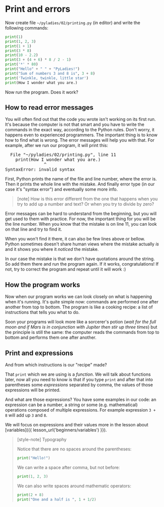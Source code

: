 # Print and errors


Now create file <code>~/pyladies/02/printing.py</code> (in editor)
and write the following commands:


```python
print(1)
print(1, 2, 3)
print(1 + 1)
print(3 * 8)
print(10 - 2.2)
print(3 + (4 + 6) * 8 / 2 - 1)
print('*' * 80)
print("Hello" + " " + "PyLadies!")
print("Sum of numbers 3 and 8 is", 3 + 8)
print('Twinkle, twinkle, little star')
print(How I wonder what you are.)
```

Now run the program. Does it work?

## How to read error messages

You will often find out that the code you wrote isn't working on its first run.
It's because the computer is not that smart and you have to write the commands in the exact way,
according to the Python rules. Don't worry, it happens even to experienced programmers.
The important thing is to know how to find what is wrong. The error messages will help you with
that. For example, after we run our program, it will print this:


<pre>
  File "<span class="plhome">~/pyladies</span>/02/printing.py", line <span class="err-lineno">11</span>
    print(How I wonder what you are.)
               ^
<span class="err-exctype">SyntaxError</span>: invalid syntax
</pre>

First, Python prints the name of the file and <span class="err-lineno">line number</span>,
where the error is.
Then it prints the whole line with the mistake.
And finally <span class="err-exctype">error type</span>
(in our case it's "syntax error") and eventually some more info.

> [note] How is this error different from the one that happens when you
> try to add up a number and text? Or when you try to divide by zero?

Error messages can be hard to understand from the beginning, but
you will get used to them with practice.
For now, the important thing for you will be the line number.
When you know that the mistake is on line <span class="err-lineno">11</span>,
you can look on that line and try to find it.

When you won't find it there, it can also be few lines above or bellow.
Python sometimes doesn't share human views where the mistake actually *is*
and it shows you where it *noticed* the mistake.

In our case the mistake is that we don't have quotations around
the string. So add them there and run the program again.
If it works, congratulations!
If not, try to correct the program and repeat until it will work :)

## How the program works

Now when our program works we can look closely on what is happening
when it's running.
It's quite simple now: commands are performed one after another from top to bottom.
The program is like a cooking recipe: a list of instructions that tells you what to do.

Soon your programs will look more like a sorcerer's potion
(*wait for the full moon and if Mars is in conjunction with
Jupiter then stir up three times*) but the principle is still
the same: the computer reads the commands from top to bottom
and performs them one after another.

## Print and expressions

And from which instructions is our "recipe" made?

That `print` which we are using is a *function*. We will talk
about functions later, now all you need to know is that
if you type `print` and after that into parentheses some
*expressions* separated by comma, the values of those
expressions will be printed.

And what are those expressions?
You have some examples in our code:
an expression can be a number, a string or some (e.g. mathematical)
operations composed of multiple expressions.
For example expression `3 + 8` will add up `3` and `8`.

We will focus on expressions and their values more in
the lesson about [variables]({{ lesson_url('beginners/variables') }}).

> [style-note] Typography
>
> Notice that there are no spaces around
> the parentheses:
> ```python
> print("Hello!")
> ```
>
> We can write a space after comma, but not before:
> ```python
> print(1, 2, 3)
> ```
>
> We can also write spaces around mathematic operators:
> ```python
> print(2 + 8)
> print("One and a half is ", 1 + 1/2)
> ```

